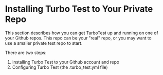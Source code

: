 # Installing Turbo Test to Your Private Repo

This section describes how you can get TurboTest up and running on one of
your Github repos. This repo can be your "real" repo, or you may want to
use a smaller private test repo to start.

There are two steps:

1. Installing Turbo Test to your Github account and repo
1. Configuring Turbo Test (the .turbo_test.yml file)
